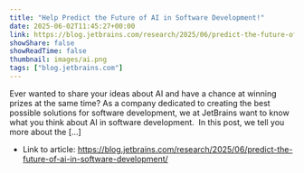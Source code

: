 ```yaml
---
title: "Help Predict the Future of AI in Software Development!"
date: 2025-06-02T11:45:27+00:00
link: https://blog.jetbrains.com/research/2025/06/predict-the-future-of-ai-in-software-development/
showShare: false
showReadTime: false
thumbnail: images/ai.png
tags: ["blog.jetbrains.com"]
---
```

Ever wanted to share your ideas about AI and have a chance at winning prizes at the same time? As a company dedicated to creating the best possible solutions for software development, we at JetBrains want to know what you think about AI in software development.  In this post, we tell you more about the […]

- Link to article: https://blog.jetbrains.com/research/2025/06/predict-the-future-of-ai-in-software-development/